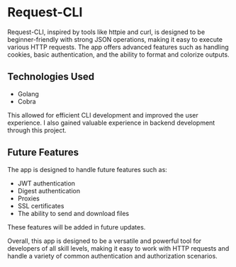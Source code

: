 # Request-CLI

Request-CLI, inspired by tools like httpie and curl, is designed to be beginner-friendly with strong JSON operations, making it easy to execute various HTTP requests. The app offers advanced features such as handling cookies, basic authentication, and the ability to format and colorize outputs.

## Technologies Used

- Golang
- Cobra

This allowed for efficient CLI development and improved the user experience. I also gained valuable experience in backend development through this project.

## Future Features

The app is designed to handle future features such as:

- JWT authentication
- Digest authentication
- Proxies
- SSL certificates
- The ability to send and download files

These features will be added in future updates.

Overall, this app is designed to be a versatile and powerful tool for developers of all skill levels, making it easy to work with HTTP requests and handle a variety of common authentication and authorization scenarios.

